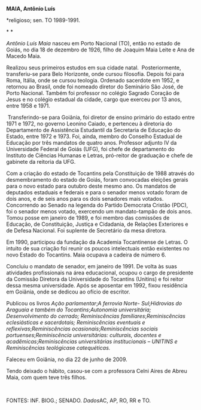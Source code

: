**MAIA, Antônio Luís**

\*religioso; sen. TO 1989-1991.

* *

*Antônio Luís Maia* nasceu em Porto Nacional (TO), então no estado de
Goiás, no dia 18 de dezembro de 1926, filho de Joaquim Maia Leite e Ana
de Macedo Maia.

Realizou seus primeiros estudos em sua cidade natal.  Posteriormente,
transferiu-se para Belo Horizonte, onde cursou filosofia. Depois foi
para Roma, Itália, onde se cursou teologia. Ordenado sacerdote em 1952,
e retornou ao Brasil, onde foi nomeado diretor do Seminário São José, de
Porto Nacional. Também foi professor no colégio Sagrado Coração de Jesus
e no colégio estadual da cidade, cargo que exerceu por 13 anos, entre
1958 e 1971.

 Transferindo-se para Goiânia, foi diretor de ensino primário do estado
entre 1971 e 1972, no governo Leonino Caiado, e pertenceu à diretoria do
Departamento de Assistência Estudantil da Secretaria de Educação do
Estado, entre 1972 e 1973. Foi, ainda, membro do Conselho Estadual de
Educação por três mandatos de quatro anos. Professor adjunto IV da
Universidade Federal de Goiás (UFG), foi chefe de departamento do
Instituto de Ciências Humanas e Letras, pró-reitor de graduação e chefe
de gabinete da reitoria da UFG.

Com a criação do estado de Tocantins pela Constituição de 1988 através
do desmembramento do estado de Goiás, foram convocadas eleições gerais
para o novo estado para outubro deste mesmo ano. Os mandatos de
deputados estaduais e federais e para o senador menos votado foram de
dois anos, e de seis anos para os dois senadores mais votados.
Concorrendo ao Senado na legenda do Partido Democrata Cristão (PDC), foi
o senador menos votado, exercendo um mandato-tampão de dois anos. Tomou
posse em janeiro de 1989, e foi membro das comissões de Educação, de
Constituição, Justiça e Cidadania, de Relações Exteriores e de Defesa
Nacional. Foi suplente de Secretário da mesa diretora.

Em 1990, participou da fundação da Academia Tocantinense de Letras. O
intuito de sua criação foi reunir os poucos intelectuais então
existentes no novo Estado do Tocantins. Maia ocupava a cadeira de número
6.

Concluiu o mandato de senador, em janeiro de 1991. De volta às suas
atividades profissionais na área educacional, ocupou o cargo de
presidente da Comissão Diretora da Universidade do Tocantins (Unitins) e
foi reitor dessa mesma universidade. Após se aposentar em 1992, fixou
residência em Goiânia, onde se dedicou ao ofício de escritor.

Publicou os livros *Ação parlamentar*;*A ferrovia Norte- Sul*;*Hidrovias
do Araguaia e também do Tocantins*;*Autonomia universitária;
Desenvolvimento do cerrado; Reminiscências familiares*;*Reminiscências
eclesiásticas e sacerdotais; Reminiscências eventuais e
reflexivas*;*Reminiscências ocasionais*;*Reminiscências sociais
portuenses*;*Reminiscência universitárias: culturais, docentes e
acadêmicas*;*Reminiscências universitárias institucionais – UNITINS e
Reminiscências teológicas*e *catequéticas.*

Faleceu em Goiânia, no dia 22 de junho de 2009.

Tendo deixado o hábito, casou-se com a professora Celni Aires de Abreu
Maia, com quem teve três filhos.

 

FONTES: INF. BIOG.; SENADO. *Dados*AC, AP, RO, RR e TO.

 
